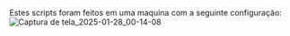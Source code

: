 Estes scripts foram feitos em uma maquina com a seguinte configuração:
![Captura de tela_2025-01-28_00-14-08](https://github.com/user-attachments/assets/2a4b7e0f-588a-4ca3-8567-9bdec9f68557)
